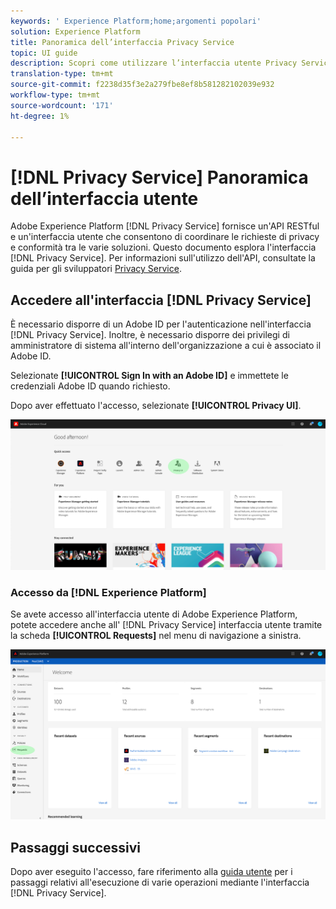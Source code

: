 ```yaml
---
keywords: ' Experience Platform;home;argomenti popolari'
solution: Experience Platform
title: Panoramica dell’interfaccia Privacy Service
topic: UI guide
description: Scopri come utilizzare l’interfaccia utente Privacy Service per coordinare e monitorare le richieste di privacy nelle varie applicazioni  Experience Cloud.
translation-type: tm+mt
source-git-commit: f2238d35f3e2a279fbe8ef8b581282102039e932
workflow-type: tm+mt
source-wordcount: '171'
ht-degree: 1%

---
```



# [!DNL Privacy Service] Panoramica dell’interfaccia utente

Adobe Experience Platform [!DNL Privacy Service] fornisce un&#39;API RESTful e un&#39;interfaccia utente che consentono di coordinare le richieste di privacy e conformità tra le varie soluzioni. Questo documento esplora l&#39;interfaccia [!DNL Privacy Service]. Per informazioni sull&#39;utilizzo dell&#39;API, consultate la guida per gli sviluppatori [Privacy Service](../api/getting-started.md).

## Accedere all&#39;interfaccia [!DNL Privacy Service]

È necessario disporre di un Adobe ID  per l&#39;autenticazione nell&#39;interfaccia [!DNL Privacy Service]. Inoltre, è necessario disporre dei privilegi di amministratore di sistema all&#39;interno dell&#39;organizzazione a cui è associato il  Adobe ID.

Selezionate **[!UICONTROL Sign In with an Adobe ID]** e immettete le credenziali Adobe ID  quando richiesto.

Dopo aver effettuato l&#39;accesso, selezionate **[!UICONTROL Privacy UI]**.

![](../images/ui-overview/quick-access.png)

### Accesso da [!DNL Experience Platform]

Se avete accesso all&#39;interfaccia utente di Adobe Experience Platform, potete accedere anche all&#39; [!DNL Privacy Service] interfaccia utente tramite la scheda **[!UICONTROL Requests]** nel menu di navigazione a sinistra.

![](../images/ui-overview/platform.png)

## Passaggi successivi

Dopo aver eseguito l&#39;accesso, fare riferimento alla [guida utente](user-guide.md) per i passaggi relativi all&#39;esecuzione di varie operazioni mediante l&#39;interfaccia [!DNL Privacy Service].